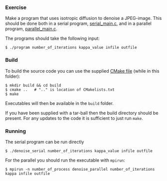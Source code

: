 ### Exercise
Make a program that uses isotropic diffusion to denoise a JPEG-image. This should be
done both in a serial program, [serial_main.c](serial/serial_main.c), and in a parallel
program, [parallel_main.c](parallel/parallel_main.c). 

The programs should take the following input:

```
$ ./program number_of_iterations kappa_value infile outfile
```

### Build
To build the source code you can use the supplied [CMake file](CMakelists.txt) (while in this folder):

```
$ mkdir build && cd build
$ cmake ..   # ".." is location of CMakelists.txt
$ make
```

Executables will then be available in the `build` folder.

If you have been supplied with a tar-ball then the build directory should be present. For any updates to the code
it is sufficient to just run `make`. 

### Running
The serial program can be run directly 

```
$ ./denoise_serial number_of_iterations kappa_value infile outfile
```

For the parallel you should run the executable with `mpirun`:

```
$ mpirun -n number_of_process denoise_parallel number_of_iterations kappa infile outfile
```

